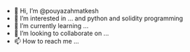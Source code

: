 - 👋 Hi, I’m @pouyazahmatkesh
- 👀 I’m interested in ... and python and solidity programming
- 🌱 I’m currently learning ...
- 💞️ I’m looking to collaborate on ...
- 📫 How to reach me ...

<!---
pouyazahmatkesh/pouyazahmatkesh is a ✨ special ✨ repository because its `README.md` (this file) appears on your GitHub profile.
You can click the Preview link to take a look at your changes.
--->
